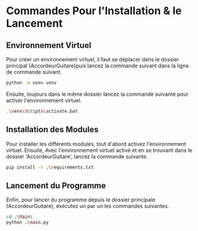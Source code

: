 # Commandes Pour l'Installation & le Lancement

## Environnement Virtuel

Pour créer un environnement virtuel, il faut se déplacer dans le dossier principal (AccordeurGuitare)puis lancez la commande suivant dans la ligne de commande suivant.

```bash
python -m venv venv
```

Ensuite, toujours dans le même dossier lancez la commande suivante pour activer l'environnement virtuel.

```bash
.\venv\Scripts\activate.bat
```

## Installation des Modules

Pour installer les différents modules, tout d'abord activez l'environnement virtuel. Ensuite, Avec l'environnement virtuel activé et en se trouvant dans le dossier 'AccordeurGuitare', lancez la commande suivante.

```bash
pip install -r .\requirements.txt
```

## Lancement du Programme

Enfin, pour lancer du programme depuis le dossier principale (AccordeurGuitare), éxécutez un par un les commandes suivantes.

```bash
cd .\Main\
python .\main.py
```

